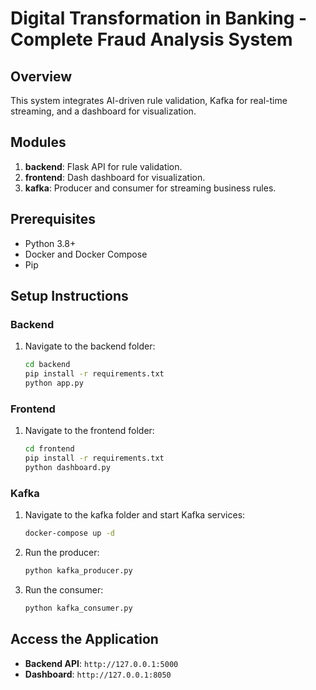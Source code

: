 
# Digital Transformation in Banking - Complete Fraud Analysis System

## Overview
This system integrates AI-driven rule validation, Kafka for real-time streaming, and a dashboard for visualization.

## Modules
1. **backend**: Flask API for rule validation.
2. **frontend**: Dash dashboard for visualization.
3. **kafka**: Producer and consumer for streaming business rules.

## Prerequisites
- Python 3.8+
- Docker and Docker Compose
- Pip

## Setup Instructions

### Backend
1. Navigate to the backend folder:
   ```bash
   cd backend
   pip install -r requirements.txt
   python app.py
   ```

### Frontend
1. Navigate to the frontend folder:
   ```bash
   cd frontend
   pip install -r requirements.txt
   python dashboard.py
   ```

### Kafka
1. Navigate to the kafka folder and start Kafka services:
   ```bash
   docker-compose up -d
   ```
2. Run the producer:
   ```bash
   python kafka_producer.py
   ```
3. Run the consumer:
   ```bash
   python kafka_consumer.py
   ```

## Access the Application
- **Backend API**: `http://127.0.0.1:5000`
- **Dashboard**: `http://127.0.0.1:8050`
